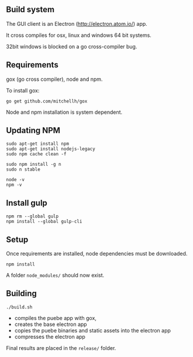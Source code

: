 Build system
------------

The GUI client is an Electron (http://electron.atom.io/) app.

It cross compiles for osx, linux and windows 64 bit systems.

32bit windows is blocked on a go cross-compiler bug.

Requirements
------------

gox (go cross compiler), node and npm.

To install gox:

```
go get github.com/mitchellh/gox
```

Node and npm installation is system dependent.

Updating NPM
-----

```
sudo apt-get install npm
sudo apt-get install nodejs-legacy
sudo npm cache clean -f

sudo npm install -g n
sudo n stable

node -v
npm -v
```

Install gulp
-----

```
npm rm --global gulp
npm install --global gulp-cli
```

Setup
-----

Once requirements are installed, node dependencies must be downloaded.

```
npm install
```

A folder `node_modules/` should now exist.

Building
--------

```
./build.sh
```

* compiles the puebe app with gox,
* creates the base electron app
* copies the puebe binaries and static assets into the electron app
* compresses the electron app

Final results are placed in the `release/` folder.
